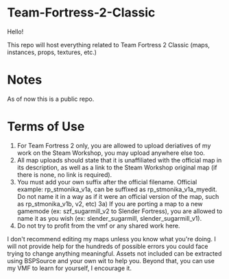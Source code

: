 # Team-Fortress-2-Classic
Hello!

This repo will host everything related to Team Fortress 2 Classic (maps, instances, props, textures, etc.)

# Notes
As of now this is a public repo.

# Terms of Use
1) For Team Fortress 2 only, you are allowed to upload deriatives of my work on the Steam Workshop, you may upload anywhere else too.
2) All map uploads should state that it is unaffiliated with the official map in its description, as well as a link to the Steam Workshop original map (if there is none, no link is required).
3) You must add your own suffix after the official filename. Official example: rp_stmonika_v1a, can be suffixed as rp_stmonika_v1a_myedit. Do not name it in a way as if it were an official version of the map, such as rp_stmonika_v1b, v2, etc)
3a) If you are porting a map to a new gamemode (ex: szf_sugarmill_v2 to Slender Fortress), you are allowed to name it as you wish (ex: slender_sugarmill, slender_sugarmill_v1).
4) Do not try to profit from the vmf or any shared work here.

I don't recommend editing my maps unless you know what you're doing.
I will not provide help for the hundreds of possible errors you could face trying to change anything meaningful.
Assets not included can be extracted using BSPSource and your own wit to help you.
Beyond that, you can use my VMF to learn for yourself, I encourage it.
